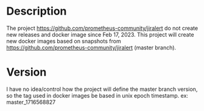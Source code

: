 # Description

The project https://github.com/prometheus-community/jiralert do not create new releases and docker image since Feb 17, 2023.
This project will create new docker images based on snapshots from https://github.com/prometheus-community/jiralert (master branch).


# Version

I have no idea/control how the project will define the master branch version, so the tag used in docker images be based in unix epoch timestamp. ex: master_1716568827
